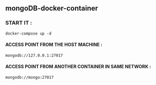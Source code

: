 ## mongoDB-docker-container

### START IT :

` docker-compose up -d `


#### ACCESS POINT FROM THE HOST MACHINE :

` mongodb://127.0.0.1:27017 `

#### ACCESS POINT FROM ANOTHER CONTAINER IN SAME NETWORK :

` mongodb://mongo:27017 `
